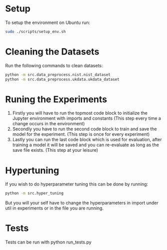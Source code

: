 # Setup
To setup the environment on Ubuntu run:
```bash
sudo ./scripts/setup_env.sh
```

# Cleaning the Datasets
Run the following commands to clean datasets:
```bash
python -m src.data_preprocess.nist.nist_dataset
python -m src.data_preprocess.ukdata.ukdata_dataset
```

# Runing the Experiments
1. Firstly you will have to run the topmost code block to initialize the Jupyter environment with imports and constants (This step every time a change occurs in the environment)
2. Secondly you have to run the second code block to train and save the model for the experiment. (This step is once for every experiment)
3. Lastly you can run the last code block which is used for evaluation, after training a model it will be saved and you can re-evaluate as long as the save file exists. (This step at your leisure)

# Hypertuning
If you wish to do hyperparameter tuning this can be done by running:
```bash
python -m src.hyper_tuning
```
But you will your self have to change the hyperparameters in import under util in experiments or in the file you are running.

# Tests
Tests can be run with python run_tests.py
